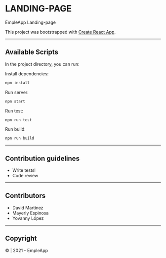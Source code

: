 # LANDING-PAGE

EmpleApp Landing-page

This project was bootstrapped with [Create React App](https://github.com/facebook/create-react-app).

***

## Available Scripts ##

In the project directory, you can run:

Install dependencies:

```bash
npm install
```

Run server:

```bash
npm start
```

Run test:

```bash
npm run test
```

Run build:

```bash
npm run build
```

***

## Contribution guidelines ##

* Write tests!
* Code review

***

## Contributors ##

* David Martínez
* Mayerly Espinosa
* Yovanny López

***

## Copyright ##

© | 2021 - EmpleApp